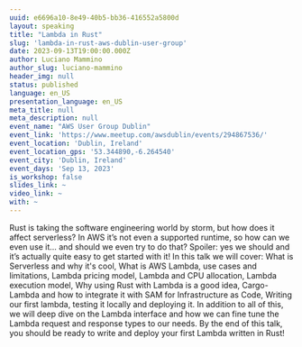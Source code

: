 ```yaml
---
uuid: e6696a10-8e49-40b5-bb36-416552a5800d
layout: speaking
title: "Lambda in Rust"
slug: 'lambda-in-rust-aws-dublin-user-group'
date: 2023-09-13T19:00:00.000Z
author: Luciano Mammino
author_slug: luciano-mammino
header_img: null
status: published
language: en_US
presentation_language: en_US
meta_title: null
meta_description: null
event_name: "AWS User Group Dublin"
event_link: 'https://www.meetup.com/awsdublin/events/294867536/'
event_location: 'Dublin, Ireland'
event_location_gps: '53.344890,-6.264540'
event_city: 'Dublin, Ireland'
event_days: 'Sep 13, 2023'
is_workshop: false
slides_link: ~
video_link: ~
with: ~
---
```


Rust is taking the software engineering world by storm, but how does it affect serverless? In AWS it’s not even a supported runtime, so how can we even use it… and should we even try to do that? Spoiler: yes we should and it’s actually quite easy to get started with it! In this talk we will cover: What is Serverless and why it's cool, What is AWS Lambda, use cases and limitations, Lambda pricing model, Lambda and CPU allocation, Lambda execution model, Why using Rust with Lambda is a good idea, Cargo-Lambda and how to integrate it with SAM for Infrastructure as Code, Writing our first lambda, testing it locally and deploying it. In addition to all of this, we will deep dive on the Lambda interface and how we can fine tune the Lambda request and response types to our needs. By the end of this talk, you should be ready to write and deploy your first Lambda written in Rust!
